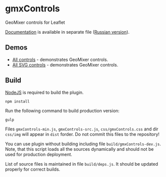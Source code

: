 gmxControls
===========

GeoMixer controls for Leaflet

[Documentation](documentation.md) is available in separate file ([Russian version](documentation-rus.md)).

Demos
------
  * [All controls](http://scanex.github.io/gmxControls/examples/ScanexControls.html) - demonstrates GeoMixer controls.
  * [All SVG controls](http://scanex.github.io/gmxControls/examples/ScanexControlsSVG.html) - demonstrates GeoMixer controls.

Build
------

[NodeJS](http://nodejs.org/) is required to build the plugin.

```
npm install
```

Run the following command to build production version:
```
gulp
```

Files `gmxControls-min.js`, `gmxControls-src.js`, `css/gmxControls.css` and dir `css/img` will appear in `dist` forder. Do not commit this files to the repository!

You can use plugin without building including file `build/gmxControls-dev.js`. Note, that this script loads all the sources dynamically and should not be used for production deployment.

List of source files is maintained in file `build/deps.js`. It should be updated properly for correct builds.
